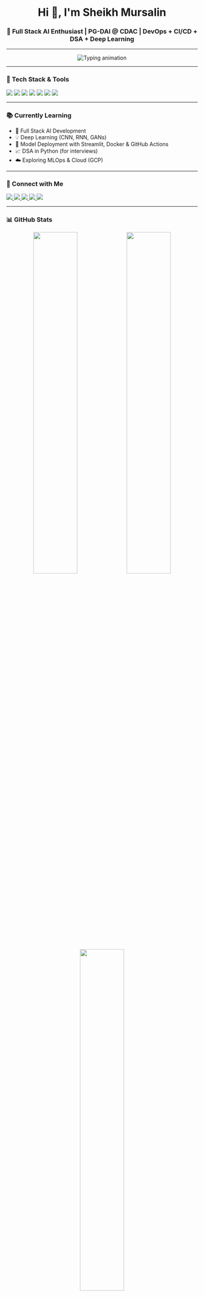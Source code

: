 <h1 align="center">Hi 👋, I'm Sheikh Mursalin</h1>
<h3 align="center">🚀 Full Stack AI Enthusiast | PG-DAI @ CDAC | DevOps + CI/CD + DSA + Deep Learning</h3>

---

<p align="center">
  <img src="https://readme-typing-svg.herokuapp.com?font=Fira+Code&size=22&pause=1000&color=00F7FF&center=true&vCenter=true&width=600&lines=AI+Developer+in+Making...;Loving+Python%2C+DL%2C+and+DSA+🐍;Building+Models+⚙️+Deploying+with+DevOps" alt="Typing animation" />
</p>

---

### 🔧 Tech Stack & Tools
<p align="left">
  <img src="https://img.shields.io/badge/Python-3776AB?style=for-the-badge&logo=python&logoColor=white" />
  <img src="https://img.shields.io/badge/TensorFlow-FF6F00?style=for-the-badge&logo=tensorflow&logoColor=white" />
  <img src="https://img.shields.io/badge/Git-F05032?style=for-the-badge&logo=git&logoColor=white" />
  <img src="https://img.shields.io/badge/GitHub-181717?style=for-the-badge&logo=github&logoColor=white" />
  <img src="https://img.shields.io/badge/Docker-2496ED?style=for-the-badge&logo=docker&logoColor=white" />
  <img src="https://img.shields.io/badge/Linux-FCC624?style=for-the-badge&logo=linux&logoColor=black" />
  <img src="https://img.shields.io/badge/Streamlit-FF4B4B?style=for-the-badge&logo=streamlit&logoColor=white" />
</p>

---

### 📚 Currently Learning
- 📌 Full Stack AI Development
- 💡 Deep Learning (CNN, RNN, GANs)
- 🔁 Model Deployment with Streamlit, Docker & GitHub Actions
- 📈 DSA in Python (for interviews)
- ☁️ Exploring MLOps & Cloud (GCP)

---

### 🔗 Connect with Me
<p>
  <a href="https://www.linkedin.com/in/sheikh-mursalin-bb4bb9227/" target="_blank">
    <img src="https://img.shields.io/badge/LinkedIn-blue?style=flat-square&logo=linkedin&logoColor=white" />
  </a>
  <a href="https://x.com/Sheikh_Mursu" target="_blank">
    <img src="https://img.shields.io/badge/X(Twitter)-1DA1F2?style=flat-square&logo=twitter&logoColor=white" />
  </a>
  <a href="mailto:er.sheikh.mursalin@gmail.com">
    <img src="https://img.shields.io/badge/Gmail-D14836?style=flat-square&logo=gmail&logoColor=white" />
  </a>
  <a href="https://www.kaggle.com/sheikhmursalin" target="_blank">
    <img src="https://img.shields.io/badge/Kaggle-20BEFF?style=flat-square&logo=kaggle&logoColor=white" />
  </a>
  <a href="https://leetcode.com/sheikhmursalin/" target="_blank">
    <img src="https://img.shields.io/badge/LeetCode-FFA116?style=flat-square&logo=leetcode&logoColor=black" />
  </a>
</p>

---

### 📊 GitHub Stats
<p align="center">
  <img src="https://github-readme-stats.vercel.app/api?username=sheikhmursalin&show_icons=true&theme=radical" width="48%" />
  <img src="https://github-readme-streak-stats.herokuapp.com/?user=sheikhmursalin&theme=radical" width="48%" />
</p>

<p align="center">
  <img src="https://github-readme-stats.vercel.app/api/top-langs/?username=sheikhmursalin&layout=compact&theme=tokyonight" width="48%" />
</p>

---

⭐ **Thanks for visiting my GitHub profile!**  
*Let's build something amazing with AI & DevOps 💡🚀*
